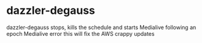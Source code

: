 # dazzler-degauss
dazzler-degauss stops, kills the schedule and starts Medialive following an epoch Medialive error 
this will fix the AWS crappy updates